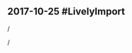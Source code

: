 ## 2017-10-25 #LivelyImport

<lively-import src="2017-10-25_connectors.html">/<lively-import>

<lively-import src="2017-10-25_lively.html">/<lively-import>

